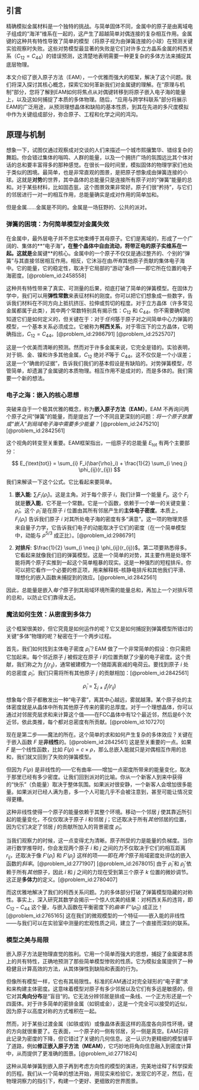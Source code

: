 ## 引言
精确模拟金属材料是一个独特的挑战。与简单固体不同，金属中的原子是由离域电子组成的“海洋”维系在一起的，这产生了超越简单对偶连接的复杂相互作用。金属键的这种共有特性导致了简单的模型（将原子视为由弹簧连接的小球）在预测关键实验观察时失败。这些对势模型最显著的失败是它们对许多立方晶系金属的柯西关系（$C_{12} = C_{44}$）的错误预测，这清楚地表明需要一种更复杂的多体方法来捕捉其底层物理。

本文介绍了嵌入原子方法（EAM），一个优雅而强大的框架，解决了这个问题。我们将深入探讨其核心概念，探索它如何革新我们对金属键的理解。在“原理与机制”部分，您将了解到EAM如何将焦点从对偶键转移到将原子嵌入电子海的能量上，以及这如何捕捉了本质的多体物理。随后，“应用与跨学科联系”部分将展示EAM的广泛用途，从预测理想晶体和缺陷的基本性质，到其在先进的多尺度模拟中作为关键组成部分，弥合原子、工程和化学之间的鸿沟。

## 原理与机制

想象一下，试图仅通过观察成对交谈的人们来描述一个城市熙攘繁华、错综复杂的舞蹈。你会错过集体的嗡鸣、人群的能量，以及一个拥挤广场的氛围远比其个体对话的总和要丰富得多的那种感觉。在很长一段时间里，模拟固体的物理学家们也处于类似的困境。最简单，也是非常直观的图景，是把原子想象成由弹簧连接的小球。这就是**对势**的世界，其中晶体的总能量只是连接所有原子对的“弹簧”能量的总和。对于某些材料，比如固态氩，这个图景效果非常好。原子们很“矜持”，与它们的邻居进行一对一的相互作用，总能量确实是成对作用的简单加和。

但是金属……金属是不同的。金属是一场狂野的、公共的派对。

### 弹簧的困境：为何简单模型对金属失效

在金属中，最外层电子并不忠实地束缚于其母原子。它们是离域的，形成了一个广阔的、集体的**“电子海”**，在整个晶体中自由流动，将带正电的原子实维系在一起。这就是**金属键**的核心。金属中的一个原子不仅仅是通过整齐的、个别的“弹簧”与其直接邻居相互作用。相反，它沐浴在由*所有*其他原子贡献的集体电子海中。它的能量，它的稳定性，取决于它局部的“游动”条件——即它所在位置的电子海密度。[@problem_id:2458558]

这种共有特性带来了真实、可测量的后果，彻底打破了简单的弹簧模型。在固体力学中，我们可以用**弹性常数**来表征材料的刚度。你可以把它们想象成一些数字，告诉我们材料在不同方向上抵抗挤压、拉伸或剪切的程度。对于立方晶体（许多常见金属都属于此类），其中两个常数特别具有揭示性：$C_{12}$ 和 $C_{44}$。你不需要确切地知道它们是如何定义的，但关键在于：对于*任何*基于原子对之间简单中心力弹簧的模型，一个基本关系必须成立。它被称为**柯西关系**，对于零压下的立方晶体，它明确指出，$C_{12} = C_{44}$。[@problem_id:2986791] [@problem_id:2525707]

这是一个优美而清晰的预测。然而对于许多金属来说，它完全是错的。实验表明，对于铜、金、镍和许多其他金属，$C_{12}$ 绝对*不*等于 $C_{44}$。这不仅仅是一个小误差；这是一个“确凿的证据”，告诉我们我们的基本假设是有缺陷的。对势弹簧模型，尽管简单，却遗漏了金属键的本质物理。相互作用不是成对的，而是多体的。我们需要一个新的想法。

### 电子之海：嵌入的核心思想

突破来自于一个极其优雅的概念，称为**嵌入原子方法（EAM）**。EAM 不再询问两个原子之间“弹簧”的能量，而是提出了一个不同且更深刻的问题：*将一个原子放置或“嵌入”到局域电子海中需要多少能量？* [@problem_id:2475210] [@problem_id:2842561]

这个视角的转变至关重要。EAM框架指出，一组原子的总能量 $E_{\text{tot}}$ 有两个主要部分：

$$
E_{\text{tot}} = \sum_{i} F_i(\bar{\rho}_i) + \frac{1}{2} \sum_{i \neq j} \phi_{ij}(r_{ij})
$$

我们来解读一下这个公式。它比看起来要简单。

1.  **嵌入能**: $\sum_i F_i(\bar{\rho}_i)$。这是主角。对于每个原子 $i$，我们计算一个能量 $F_i$。这个 $F_i$ 就是**嵌入能**，它不是一个常数。它是一个函数，依赖于一个单一的关键变量：$\bar{\rho}_i$。这个 $\bar{\rho}_i$ 是在原子 $i$ 位置由其所有邻居产生的**主体电子密度**。本质上，$F_i(\bar{\rho}_i)$ 告诉我们原子 $i$ 对其所处电子海的密度有多“满意”。这一项的物理灵感来自量子力学，它告诉我们电子的动能取决于它们的密度（在一个简单模型中，动能与 $\rho^{5/3}$ 成正比）。[@problem_id:2986791]

2.  **对排斥**: $\frac{1}{2} \sum_{i \neq j} \phi_{ij}(r_{ij})$。第二项要熟悉得多。它看起来就像我们旧的弹簧模型。这是一个简单的对势，其主要作用是处理不能将两个原子实推到一起这个简单粗暴的现实。这是一种强烈的短程排斥。你可以把它看作一个必要的修正项，用来解释核-核静电排斥和其他我们平滑、理想化的嵌入函数未捕捉到的效应。[@problem_id:2842561]

因此，总能量是嵌入*每个*原子到其局域环境所需的能量总和，再加上一个对排斥项的总和，以防止它们靠得太近。

### 魔法如何生效：从密度到多体力

这个框架很美妙，但它究竟是如何运作的呢？它又是如何捕捉到弹簧模型所错过的关键“多体”物理的呢？秘密在于一个两步过程。

首先，我们如何找到主体电子密度 $\bar{\rho}_i$？EAM 做了一个非常简单的假设：你只需把它加起来。每个邻近原子 $j$ 被假定在原子 $i$ 的位置贡献了少量的电子密度。这个贡献，我们称之为 $f_j(r_{ij})$，通常被建模为一个随距离衰减的电荷云。要找到原子 $i$ 处的总密度 $\bar{\rho}_i$，我们只需将所有其他原子 $j$ 的贡献相加：[@problem_id:2842561]

$$
\bar{\rho}_i = \sum_{j \neq i} f_j(r_{ij})
$$

想象每个原子都散发出一种“电子雾”，离其中心越远，雾就越薄。某个原子处的主体密度就是从晶体中所有其他原子传来的雾的总厚度。对于一个理想晶体，你可以通过对邻居壳层求和来计算这个值——在FCC晶体中有12个最近邻，然后是6个次近邻，依此类推，每个都对总密度有所贡献。[@problem_id:107270]

现在是第二步——魔法的所在。这个简单的求和如何产生复杂的多体效应？关键在于嵌入函数 $F$ 是**非线性**的。[@problem_id:2842561] 这是至关重要的一点。如果 $F$ 是一个线性函数，比如 $F(\rho) = c \times \rho$，那么总嵌入能就只是对偶相互作用的总和，我们就又回到了失败的弹簧模型。

但因为 $F(\rho)$ 是非线性的——它有曲率——增加一点密度所带来的能量变化，取决于那里已经有多少密度。让我们回到派对的比喻。你从一个新客人到来中获得的“快乐”（负能量）取决于整体氛围。如果派对很安静，一个新客人会增加很多能量。如果派对已经人满为患，多一个人可能几乎不会被注意到，甚至可能让情况变得更糟。

这种非线性使得一个原子的能量依赖于其整个环境。移动一个邻居 $j$ 使其靠近所引起的能量变化，不仅仅取决于原子 $i$ 和邻居 $j$；它还取决于所有*其他*邻居的位置，因为它们决定了邻居 $j$ 的贡献所加入的背景密度 $\bar{\rho}_i$。

当我们观察力的时候，这一点变得尤为清晰。原子所受的力是能量的负梯度。当你进行数学推导时，你会发现两个原子 $i$ 和 $j$ 之间的力不仅取决于它们的相互距离 $r_{ij}$，还取决于像 $F'(\bar{\rho}_i)$ 和 $F'(\bar{\rho}_j)$ 这样的项——即在*两个*原子局域密度处评估的嵌入函数的*斜率*。[@problem_id:2771907] [@problem_id:2678015] 由于 $\bar{\rho}_i$ 和 $\bar{\rho}_j$ 依赖于所有*其他*原子，因此 $i$ 和 $j$ 之间的力现在受到第三个原子 $k$ 位置的微妙调节。这正是**多体力**的定义。[@problem_id:2780407]

而这优雅地解决了我们的柯西关系问题。力的多体部分打破了弹簧模型隐藏的对称性。事实上，深入研究其数学会揭示一个惊人优美的结果：对柯西关系的违背，即 $C_{12} - C_{44}$ 这个量，与嵌入函数在平衡密度下的*曲率* $F''(\bar{\rho}_0)$ 成正比！[@problem_id:2765165] 这在我们的微观模型的一个特征——嵌入能的非线性——与我们可以在实验室中测量的宏观性质之间，建立了一个直接而深刻的联系。

### 模型之美与局限

嵌入原子方法是物理直觉的胜利。它用一个简单而强大的思想，捕捉了金属键本质上的共有特性，正确地预测了那些简单模型惨败的性质。它为模拟金属提供了一种稳健且计算高效的方法，从其体弹性到缺陷和表面的行为。

但像所有模型一样，它也有其局限性。标准的EAM通过对完全球形的“电子雾”求和来构建主体密度。这意味着模型对原子有多少邻居以及它们有多远是敏感的，但它对其**角向分布**是“盲目”的。它无法分辨邻居是排成一条线、一个正方形还是一个四面体。对于许多简单的密排金属（如铜或金），这是一个完全可以接受的近似，因为原子以高度对称的方式堆积在一起。

然而，对于某些过渡金属（如铁或钨）或像晶体表面这样的高度各向异性环境，键的方向就很重要了。在表面，一个原子的一侧有邻居，另一侧是真空。EAM只将此记录为密度的下降，但它错过了关键的几何信息。这一认识为更精细的模型铺平了道路，例如**修正嵌入原子方法（MEAM）**，它巧妙地将角向信息融入到密度计算中，从而提供了更准确的图景。[@problem_id:2771824]

这种从简单弹簧到嵌入原子再到考虑方向性的模型的演进，完美地诠释了科学探索的历程。我们从一个简单的想法开始，用现实来检验它，发现它的不足，然后，在物理洞察力的指引下，构建一个更好、更细致的世界图景。

